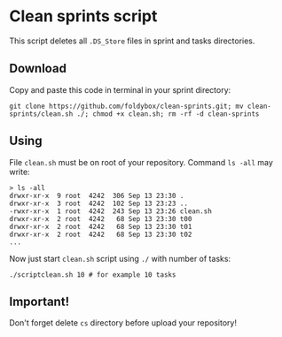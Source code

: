 # Clean sprints script
This script deletes all `.DS_Store` files in sprint and tasks directories.

## Download
Copy and paste this code in terminal in your sprint directory:
```
git clone https://github.com/foldybox/clean-sprints.git; mv clean-sprints/clean.sh ./; chmod +x clean.sh; rm -rf -d clean-sprints
```

## Using
File `clean.sh` must be on root of your repository. Command `ls -all` may write:
```
> ls -all          
drwxr-xr-x  9 root  4242  306 Sep 13 23:30 .
drwxr-xr-x  3 root  4242  102 Sep 13 23:23 ..
-rwxr-xr-x  1 root  4242  243 Sep 13 23:26 clean.sh
drwxr-xr-x  2 root  4242   68 Sep 13 23:30 t00
drwxr-xr-x  2 root  4242   68 Sep 13 23:30 t01
drwxr-xr-x  2 root  4242   68 Sep 13 23:30 t02
...
```

Now just start `clean.sh` script using `./` with number of tasks:
```
./scriptclean.sh 10 # for example 10 tasks
```

## Important!
Don't forget delete `cs` directory before upload your repository!
